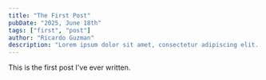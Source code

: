 ```yaml
---
title: "The First Post"
pubDate: "2025, June 18th"
tags: ["first", "post"]
author: "Ricardo Guzman"
description: "Lorem ipsum dolor sit amet, consectetur adipiscing elit. Sed rhoncus, augue id dapibus hendrerit, lectus nulla vehicula arcu, et fringilla massa justo a diam. Quisque mi metus, ultrices non ex eu, facilisis tristique neque. Praesent luctus efficitur magna in lacinia."
---
```


This is the first post I've ever written. 